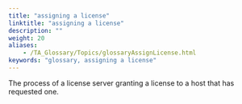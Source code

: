 ```yaml
--- 
title: "assigning a license"
linktitle: "assigning a license"
description: ""
weight: 20
aliases: 
    - /TA_Glossary/Topics/glossaryAssignLicense.html
keywords: "glossary, assigning a license"
---
```


The process of a license server granting a license to a host that has requested one.

